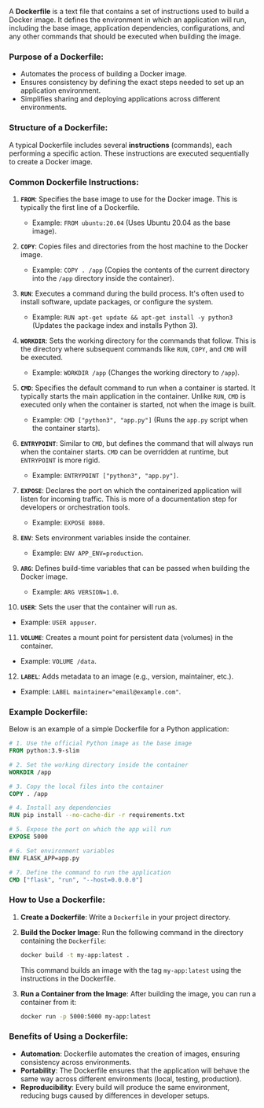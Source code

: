 A **Dockerfile** is a text file that contains a set of instructions used to build a Docker image. It defines the environment in which an application will run, including the base image, application dependencies, configurations, and any other commands that should be executed when building the image.

### Purpose of a Dockerfile:
- Automates the process of building a Docker image.
- Ensures consistency by defining the exact steps needed to set up an application environment.
- Simplifies sharing and deploying applications across different environments.

### Structure of a Dockerfile:
A typical Dockerfile includes several **instructions** (commands), each performing a specific action. These instructions are executed sequentially to create a Docker image.

### Common Dockerfile Instructions:
1. **`FROM`**: Specifies the base image to use for the Docker image. This is typically the first line of a Dockerfile.
   - Example: `FROM ubuntu:20.04` (Uses Ubuntu 20.04 as the base image).

2. **`COPY`**: Copies files and directories from the host machine to the Docker image.
   - Example: `COPY . /app` (Copies the contents of the current directory into the `/app` directory inside the container).

3. **`RUN`**: Executes a command during the build process. It's often used to install software, update packages, or configure the system.
   - Example: `RUN apt-get update && apt-get install -y python3` (Updates the package index and installs Python 3).

4. **`WORKDIR`**: Sets the working directory for the commands that follow. This is the directory where subsequent commands like `RUN`, `COPY`, and `CMD` will be executed.
   - Example: `WORKDIR /app` (Changes the working directory to `/app`).

5. **`CMD`**: Specifies the default command to run when a container is started. It typically starts the main application in the container. Unlike `RUN`, `CMD` is executed only when the container is started, not when the image is built.
   - Example: `CMD ["python3", "app.py"]` (Runs the `app.py` script when the container starts).

6. **`ENTRYPOINT`**: Similar to `CMD`, but defines the command that will always run when the container starts. `CMD` can be overridden at runtime, but `ENTRYPOINT` is more rigid.
   - Example: `ENTRYPOINT ["python3", "app.py"]`.

7. **`EXPOSE`**: Declares the port on which the containerized application will listen for incoming traffic. This is more of a documentation step for developers or orchestration tools.
   - Example: `EXPOSE 8080`.

8. **`ENV`**: Sets environment variables inside the container.
   - Example: `ENV APP_ENV=production`.

9. **`ARG`**: Defines build-time variables that can be passed when building the Docker image.
   - Example: `ARG VERSION=1.0`.

10. **`USER`**: Sets the user that the container will run as.
   - Example: `USER appuser`.

11. **`VOLUME`**: Creates a mount point for persistent data (volumes) in the container.
   - Example: `VOLUME /data`.

12. **`LABEL`**: Adds metadata to an image (e.g., version, maintainer, etc.).
   - Example: `LABEL maintainer="email@example.com"`.

### Example Dockerfile:
Below is an example of a simple Dockerfile for a Python application:

```Dockerfile
# 1. Use the official Python image as the base image
FROM python:3.9-slim

# 2. Set the working directory inside the container
WORKDIR /app

# 3. Copy the local files into the container
COPY . /app

# 4. Install any dependencies
RUN pip install --no-cache-dir -r requirements.txt

# 5. Expose the port on which the app will run
EXPOSE 5000

# 6. Set environment variables
ENV FLASK_APP=app.py

# 7. Define the command to run the application
CMD ["flask", "run", "--host=0.0.0.0"]
```

### How to Use a Dockerfile:
1. **Create a Dockerfile**: Write a `Dockerfile` in your project directory.
2. **Build the Docker Image**: Run the following command in the directory containing the `Dockerfile`:
   ```bash
   docker build -t my-app:latest .
   ```
   This command builds an image with the tag `my-app:latest` using the instructions in the Dockerfile.
   
3. **Run a Container from the Image**: After building the image, you can run a container from it:
   ```bash
   docker run -p 5000:5000 my-app:latest
   ```

### Benefits of Using a Dockerfile:
- **Automation**: Dockerfile automates the creation of images, ensuring consistency across environments.
- **Portability**: The Dockerfile ensures that the application will behave the same way across different environments (local, testing, production).
- **Reproducibility**: Every build will produce the same environment, reducing bugs caused by differences in developer setups.
